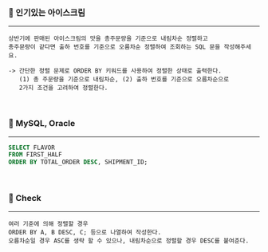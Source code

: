 ### 📖 인기있는 아이스크림
---
```
상반기에 판매된 아이스크림의 맛을 총주문량을 기준으로 내림차순 정렬하고 
총주문량이 같다면 출하 번호를 기준으로 오름차순 정렬하여 조회하는 SQL 문을 작성해주세요.

-> 간단한 정렬 문제로 ORDER BY 키워드를 사용하여 정렬한 상태로 출력한다.
   (1) 총 주문량을 기준으로 내림차순, (2) 출하 번호를 기준으로 오름차순으로 
   2가지 조건을 고려하여 정렬한다.

```

<br>

### 📖 MySQL, Oracle
---
```SQL
SELECT FLAVOR
FROM FIRST_HALF
ORDER BY TOTAL_ORDER DESC, SHIPMENT_ID;
```

<br>

### 📖 Check
---
```
여러 기준에 의해 정렬할 경우
ORDER BY A, B DESC, C; 등으로 나열하여 작성한다.
오름차순일 경우 ASC를 생략 할 수 있으나, 내림차순으로 정렬할 경우 DESC를 붙여준다.
```